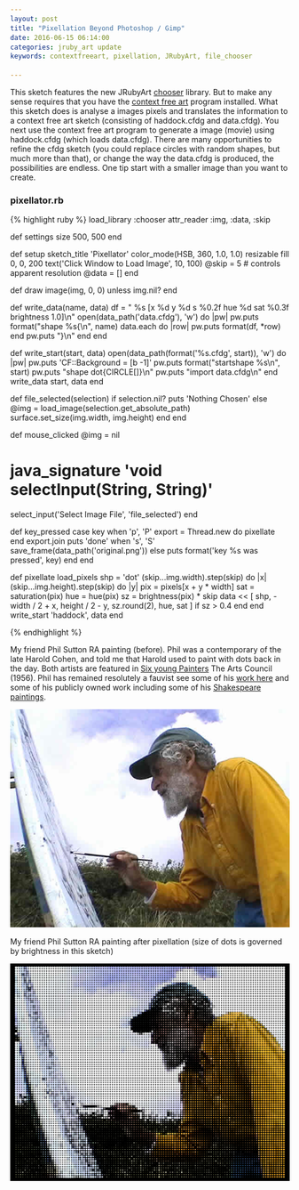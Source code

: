 ```yaml
---
layout: post
title: "Pixellation Beyond Photoshop / Gimp"
date: 2016-06-15 06:14:00
categories: jruby_art update
keywords: contextfreeart, pixellation, JRubyArt, file_chooser

---
```


This sketch features the new JRubyArt [chooser][file_chooser] library. But to make any sense requires that you have the [context free art][context] program installed. What this sketch does is analyse a images pixels and translates the information to a context free art sketch (consisting of haddock.cfdg and data.cfdg). You next use the context free art program to generate a image (movie) using haddock.cfdg (which loads data.cfdg). There are many opportunities to refine the cfdg sketch (you could replace circles with random shapes, but much more than that), or change the way the data.cfdg is produced, the possibilities are endless. One tip start with a smaller image than you want to create.

### pixellator.rb ###

{% highlight ruby %}
load_library :chooser
attr_reader :img, :data, :skip

def settings
  size 500, 500
end

def setup
  sketch_title 'Pixellator'
  color_mode(HSB, 360, 1.0, 1.0)
  resizable
  fill 0, 0, 200
  text('Click Window to Load Image', 10, 100)
  @skip = 5 # controls apparent resolution
  @data = []
end

def draw
  image(img, 0, 0) unless img.nil?
end

def write_data(name, data)
  df = "  %s [x %d y %d s %0.2f hue %d sat %0.3f brightness 1.0]\n"
  open(data_path('data.cfdg'), 'w') do |pw|
    pw.puts format("shape %s{\n", name)
    data.each do |row|
      pw.puts format(df, *row)
    end
    pw.puts "}\n"
  end
end

def write_start(start, data)
  open(data_path(format('%s.cfdg', start)), 'w') do |pw|
    pw.puts 'CF::Background = [b -1]'
    pw.puts format("startshape %s\n", start)
    pw.puts "shape dot{CIRCLE[]}\n"
    pw.puts "import data.cfdg\n"
  end
  write_data start, data
end

def file_selected(selection)
  if selection.nil?
    puts 'Nothing Chosen'
  else
    @img = load_image(selection.get_absolute_path)
    surface.set_size(img.width, img.height)
  end
end

def mouse_clicked
  @img = nil
  # java_signature 'void selectInput(String, String)'
  select_input('Select Image File', 'file_selected')
end

def key_pressed
  case key
  when 'p', 'P'
    export = Thread.new do
      pixellate
    end
    export.join
    puts 'done'
  when 's', 'S'
    save_frame(data_path('original.png'))
  else
    puts format('key %s was pressed', key)
  end
end

def pixellate
  load_pixels
  shp = 'dot'
  (skip...img.width).step(skip) do |x|
    (skip...img.height).step(skip) do |y|
      pix = pixels[x + y * width]
      sat = saturation(pix)
      hue = hue(pix)
      sz = brightness(pix) * skip
      data << [
        shp, -width / 2 + x, height / 2 - y, sz.round(2), hue, sat
      ] if sz > 0.4
    end
  end
  write_start 'haddock', data
end


{% endhighlight %}

My friend Phil Sutton RA painting (before). Phil was a contemporary of the late Harold Cohen, and told me that Harold used to paint with dots back in the day. Both artists are featured in [Six young Painters][six] The Arts Council (1956). Phil has remained resolutely a fauvist see some of his [work here][work] and some of his publicly owned work including some of his [Shakespeare paintings][shake].

<img src="/assets/before.png" />

My friend Phil Sutton RA painting after pixellation (size of dots is governed by brightness in this sketch)

<img src="/assets/after.png" />

[context]:http://www.contextfreeart.org
[jruby_art]:https://ruby-processing.github.io/index.html
[file_chooser]:http://ruby-processing.github.io/classes/chooser
[six]:https://www.amazon.co.uk/Six-Young-Painters-Michael-Andrews/dp/B00NRMKB6G
[work]:http://www.philipsuttonra.com/
[shake]:http://artuk.org/discover/artworks/search/actor:sutton-philip-b-1928
